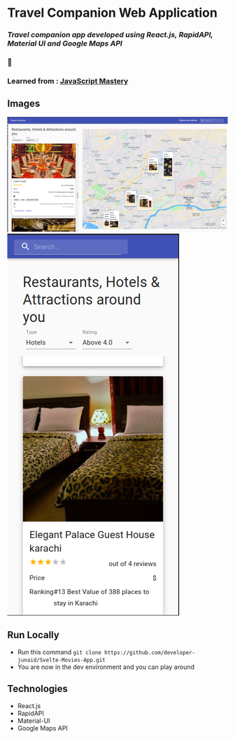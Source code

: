 # Travel Companion Web Application

### _Travel companion app developed using React.js, RapidAPI, Material UI and Google Maps API_

### :link:

### Learned from : [JavaScript Mastery](https://youtu.be/UKdQjQX1Pko)

## Images

<img src='./images/home.png' />
<img src='./images/home-mobile.png' />

## Run Locally

- Run this command `git clone https://github.com/developer-junaid/Svelte-Movies-App.git`
- You are now in the dev environment and you can play around

## Technologies

- React.js
- RapidAPI
- Material-UI
- Google Maps API
